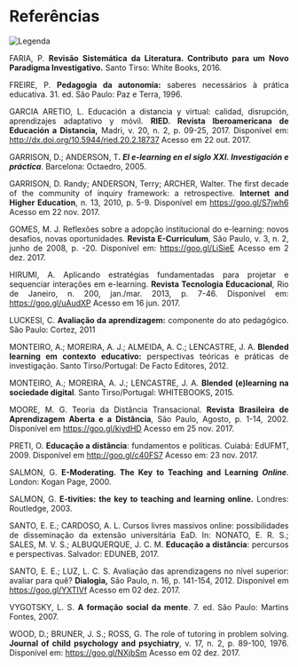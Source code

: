 
# **Referências**

<style>
p.combinado:first-letter { 
	color: #F5843A; 
	font-size:xx-large; 
}
.info {
  background-color: #e7f3fe;
  border-left: 6px solid #2196F3;
}
.success {
  background-color: #ddffdd;
  border-left: 6px solid #4CAF50;
}

.danger {
  background-color: #ffdddd;
  border-left: 6px solid #f44336;
}

.block {
  display: block;
  width: 100%;
  border: none;
  background-color: #4CAF50;
  color: white;
  padding: 14px 28px;
  font-size: 16px;
  cursor: pointer;
  text-align: center;
}

.block:hover {
  background-color: #ddd;
  color: black;
}
</style>
<link rel="stylesheet" href="https://use.fontawesome.com/releases/v5.8.2/css/all.css" integrity="sha384-oS3vJWv+0UjzBfQzYUhtDYW+Pj2yciDJxpsK1OYPAYjqT085Qq/1cq5FLXAZQ7Ay" crossorigin="anonymous">

![Legenda](../imagens/capitulo.png)



<p style="text-align: justify;">
FARIA, P. <strong>Revisão Sistemática da Literatura. Contributo para um Novo Paradigma Investigativo.</strong> Santo Tirso: White Books, 2016.
</p>


<p style="text-align: justify;">
FREIRE, P. <strong>Pedagogia da autonomia:</strong> saberes necessários à
prática educativa. 31. ed. São Paulo: Paz e Terra, 1996.
</p>

<p style="text-align: justify;">
GARCIA ARETIO, L. Educación a distancia y virtual: calidad, disrupción,
aprendizajes adaptativo y móvil. <strong>RIED. Revista Iberoamericana de Educación a Distancia,</strong> Madri, v. 20, n. 2, p. 09-25, 2017. Disponível em: <a href="http://dx.doi.org/10.5944/ried.20.2.18737" title="">http://dx.doi.org/10.5944/ried.20.2.18737</a> Acesso em 22 out.
2017.
</p>

<p style="text-align: justify;">
GARRISON, D.; ANDERSON, T<em><strong>. El e-learning en el siglo XXI. Investigación e práctica</strong>.</em> Barcelona: Octaedro, 2005.
</p>

<p style="text-align: justify;">
GARRISON, D. Randy; ANDERSON, Terry; ARCHER, Walter. The first decade of the community of inquiry framework: a retrospective. <strong>Internet and Higher Education</strong>, n. 13, 2010, p. 5-9. Disponível em <a href="https://goo.gl/S7jwh6" title="">https://goo.gl/S7jwh6</a> Acesso em 22 nov. 2017.
</p>


<p style="text-align: justify;">
GOMES, M. J. Reflexões sobre a adopção institucional do e-learning:
novos desafios, novas oportunidades. <strong>Revista E-Curriculum</strong>, São Paulo, v. 3, n. 2, junho de 2008, p. -20. Disponível em:
<a href="https://goo.gl/LiSieE" title="">https://goo.gl/LiSieE</a> Acesso em 2 dez. 2017.
</p>

<p style="text-align: justify;">
HIRUMI, A. Aplicando estratégias fundamentadas para projetar e
sequenciar interações em e-learning. <strong>Revista Tecnologia
Educacional</strong>, Rio de Janeiro, n. 200, jan./mar. 2013, p. 7-46.
Disponível em: <a href="https://goo.gl/uAudXP" title="">https://goo.gl/uAudXP</a> Acesso em 16 jun. 2017.
</p>

<p style="text-align: justify;">
LUCKESI, C. <strong>Avaliação da aprendizagem:</strong> componente do ato
pedagógico. São Paulo: Cortez, 2011

</p>

<p style="text-align: justify;">
MONTEIRO, A.; MOREIRA, A. J.; ALMEIDA, A. C.; LENCASTRE, J. A.
<strong>Blended learning em contexto educativo:</strong> perspectivas teóricas e
práticas de investigação. Santo Tirso/Portugal: De Facto Editores, 2012.
</p>

<p style="text-align: justify;">
MONTEIRO, A.; MOREIRA, A. J.; LENCASTRE, J. A. <strong>Blended
	(e)learning na sociedade digital</strong>. Santo Tirso/Portugal: WHITEBOOKS,
2015.
</p>

<p style="text-align: justify;">
MOORE, M. G. Teoria da Distância Transacional. <strong>Revista
Brasileira de Aprendizagem Aberta e a Distância</strong>, São Paulo, Agosto, p. 1-14, 2002. Disponível em <a href="https://goo.gl/kiydHD" title="">https://goo.gl/kiydHD</a> Acesso em 25 nov.
2017.
</p>

<p style="text-align: justify;">
PRETI, O. <strong>Educação a distância</strong>: fundamentos e políticas.
Cuiabá: EdUFMT, 2009. Disponível em <a href="http://goo.gl/c40FS7" title="">http://goo.gl/c40FS7</a> Acesso em: 23
nov. 2017.
</p>


<p style="text-align: justify;">
SALMON, G. <strong>E-Moderating. The Key to Teaching and Learning
<em>Online</em></strong>. London: Kogan Page, 2000.
</p>

<p style="text-align: justify;">
SALMON, G. <strong>E-tivities: the key to teaching and learning online.</strong>
Londres: Routledge, 2003.
</p>

<p style="text-align: justify;">
SANTO, E. E.; CARDOSO, A. L. Cursos livres massivos online:
possibilidades de disseminação da extensão universitária EaD. In:
NONATO, E. R. S.; SALES, M. V. S.; ALBUQUERQUE, J. C. M.
<strong>Educação a distância</strong>: percursos e perspectivas. Salvador:
EDUNEB, 2017.
</p>

<p style="text-align: justify;">
SANTO, E. E.; LUZ, L. C. S. Avaliação das aprendizagens no nível
superior: avaliar para quê? <strong>Dialogia,</strong> São Paulo, n. 16, p.
141-154, 2012. Disponível em <a href="https://goo.gl/YXTIVf" title="">https://goo.gl/YXTIVf</a> Acesso em 02
dez. 2017.
</p>

<p style="text-align: justify;">
VYGOTSKY, L. S. <strong>A formação social da mente</strong>. 7. ed. São Paulo:
Martins Fontes, 2007.
</p>

<p style="text-align: justify;">
WOOD, D.; BRUNER, J. S.; ROSS, G. The role of tutoring in problem
solving. <strong>Journal of child psychology and psychiatry</strong>, v. 17, n. 2, p. 89-100, 1976. Disponível em: <a href="https://goo.gl/NXjbSm" title="">https://goo.gl/NXjbSm</a> Acesso em 02
dez. 2017.
</p>


